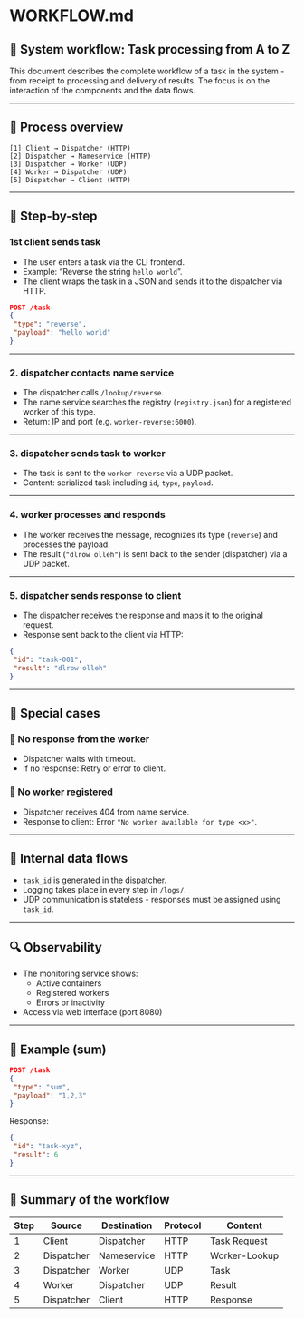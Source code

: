 # WORKFLOW.md

## 🔄 System workflow: Task processing from A to Z

This document describes the complete workflow of a task in the system - from receipt to processing and delivery of results. The focus is on the interaction of the components and the data flows.

---

## 🧭 Process overview

```plaintext
[1] Client → Dispatcher (HTTP)
[2] Dispatcher → Nameservice (HTTP)
[3] Dispatcher → Worker (UDP)
[4] Worker → Dispatcher (UDP)
[5] Dispatcher → Client (HTTP)
````

---

## 🧾 Step-by-step

### 1st client sends task

- The user enters a task via the CLI frontend.
- Example: “Reverse the string `hello world`”.
- The client wraps the task in a JSON and sends it to the dispatcher via HTTP.

```json
POST /task
{
 "type": "reverse",
 "payload": "hello world"
}
```

---

### 2. dispatcher contacts name service

- The dispatcher calls `/lookup/reverse`.
- The name service searches the registry (`registry.json`) for a registered worker of this type.
- Return: IP and port (e.g. `worker-reverse:6000`).

---

### 3. dispatcher sends task to worker

- The task is sent to the `worker-reverse` via a UDP packet.
- Content: serialized task including `id`, `type`, `payload`.

---

### 4. worker processes and responds

- The worker receives the message, recognizes its type (`reverse`) and processes the payload.
- The result (`"dlrow olleh"`) is sent back to the sender (dispatcher) via a UDP packet.

---

### 5. dispatcher sends response to client

- The dispatcher receives the response and maps it to the original request.
- Response sent back to the client via HTTP:

```json
{
 "id": "task-001",
 "result": "dlrow olleh"
}
```

---

## 🧩 Special cases

### 🔁 No response from the worker

- Dispatcher waits with timeout.
- If no response: Retry or error to client.

### 🧍 No worker registered

- Dispatcher receives 404 from name service.
- Response to client: Error `"No worker available for type <x>"`.

---

## 🧠 Internal data flows

- `task_id` is generated in the dispatcher.
- Logging takes place in every step in `/logs/`.
- UDP communication is stateless - responses must be assigned using `task_id`.

---

## 🔍 Observability

- The monitoring service shows:
  - Active containers
  - Registered workers
  - Errors or inactivity
- Access via web interface (port 8080)

---

## 🧪 Example (sum)

```json
POST /task
{
 "type": "sum",
 "payload": "1,2,3"
}
```

Response:

```json
{
 "id": "task-xyz",
 "result": 6
}
```

---

## 🧵 Summary of the workflow

| Step | Source | Destination | Protocol | Content |
|--------|------------|--------------|-----------|----------------|
| 1 | Client | Dispatcher | HTTP | Task Request |
| 2 | Dispatcher | Nameservice | HTTP | Worker-Lookup |
| 3 | Dispatcher | Worker | UDP | Task |
| 4 | Worker | Dispatcher | UDP | Result |
| 5 | Dispatcher | Client | HTTP | Response |
